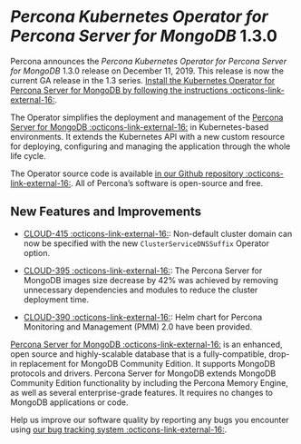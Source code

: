 # *Percona Kubernetes Operator for Percona Server for MongoDB* 1.3.0

Percona announces the *Percona Kubernetes Operator for Percona Server for
MongoDB* 1.3.0 release on December 11, 2019. This release is now the current
GA release in the 1.3 series. [Install the Kubernetes Operator for Percona
Server for MongoDB by following the instructions  :octicons-link-external-16:](https://www.percona.com/doc/kubernetes-operator-for-psmongodb/kubernetes.html).

The Operator simplifies the deployment and management of the [Percona Server
for MongoDB  :octicons-link-external-16:](https://www.percona.com/software/mongo-database/percona-server-for-mongodb)
in Kubernetes-based environments. It extends the Kubernetes API with a new
custom resource for deploying, configuring and managing the application through
the whole life cycle.

The Operator source code is available [in our Github repository  :octicons-link-external-16:](https://github.com/percona/percona-server-mongodb-operator).
All of Percona’s software is open-source and free.

## New Features and Improvements


* [CLOUD-415  :octicons-link-external-16:](https://jira.percona.com/browse/CLOUD-415): Non-default cluster domain can now be specified with the new
`ClusterServiceDNSSuffix` Operator option.


* [CLOUD-395  :octicons-link-external-16:](https://jira.percona.com/browse/CLOUD-395): The Percona Server for MongoDB images size decrease by 42%
was achieved by removing unnecessary dependencies and modules to reduce the
cluster deployment time.


* [CLOUD-390  :octicons-link-external-16:](https://jira.percona.com/browse/CLOUD-390): Helm chart for Percona Monitoring and Management (PMM) 2.0
have been provided.

[Percona Server for MongoDB  :octicons-link-external-16:](https://www.percona.com/software/mongo-database/percona-server-for-mongodb)
is an enhanced, open source and highly-scalable database that is a
fully-compatible, drop-in replacement for MongoDB Community Edition. It supports
MongoDB protocols and drivers. Percona Server for MongoDB extends MongoDB
Community Edition functionality by including the Percona Memory Engine, as well
as several enterprise-grade features. It requires no changes to MongoDB
applications or code.

Help us improve our software quality by reporting any bugs you encounter using
[our bug tracking system  :octicons-link-external-16:](https://jira.percona.com/secure/Dashboard.jspa).
